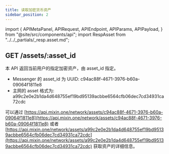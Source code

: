 ```yaml
---
title: 读取加密货币资产
sidebar_position: 2
---
```


import {
  APIMetaPanel,
  APIRequest,
  APIEndpoint,
  APIParams,
  APIPayload,
} from "@site/src/components/api";
import RespAsset from "../../_partials/_resp.asset.md";

## GET /assets/:asset_id

本 API 返回当前用户的指定加密资产，由 asset_id 指定。

* Messenger 的 asset_id 为 UUID: c94ac88f-4671-3976-b60a-09064f1811e8
* 主网的 asset 格式为: a99c2e0e2b1da4d648755ef19bd95139acbbe6564cfb06dec7cd34931ca72cdc

可以通过 [https://api.mixin.one/network/assets/c94ac88f-4671-3976-b60a-09064f1811e8](https://api.mixin.one/network/assets/c94ac88f-4671-3976-b60a-09064f1811e8) 或者 [https://api.mixin.one/network/assets/a99c2e0e2b1da4d648755ef19bd95139acbbe6564cfb06dec7cd34931ca72cdc](https://api.mixin.one/network/assets/a99c2e0e2b1da4d648755ef19bd95139acbbe6564cfb06dec7cd34931ca72cdc) 获取资产的详细信息。

<APIEndpoint url="/assets/:asset_id" />

<APIMetaPanel scope="ASSETS:READ" scopeNote="" />

<APIParams
  p-asset_id="资产的唯一标识"
  p-asset_id-required="true"
/>

<APIRequest title="Get Asset by $ASSET_ID" url="/assets/$ASSET_ID" />

<RespAsset />
